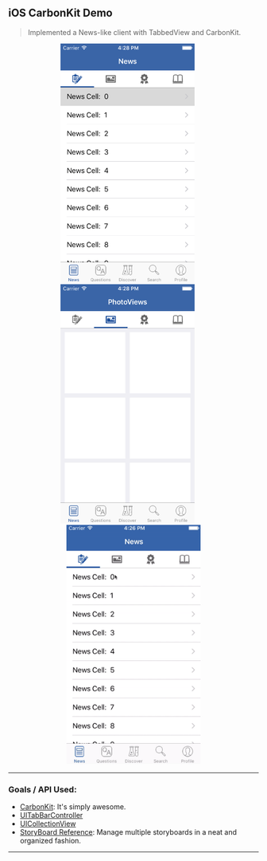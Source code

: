 ## iOS CarbonKit Demo

> Implemented a News-like client with TabbedView and CarbonKit.

<p align="center">
<img src="./images/1.0.png" height="480" width="270"> &nbsp; &nbsp; &nbsp;
<img src="./images/1.1.png" height="480" width="270"> &nbsp; &nbsp; &nbsp;
<img src="./images/1.2.gif" height="480" width="270">
<hr>
</p>

### Goals / API Used: 
 - [CarbonKit](https://github.com/ermalkaleci/CarbonKit): It's simply awesome.
 - [UITabBarController](https://developer.apple.com/library/ios/documentation/UIKit/Reference/UITabBarController_Class/)
 - [UICollectionView](https://developer.apple.com/library/ios/documentation/UIKit/Reference/UICollectionView_class/)
 - [StoryBoard Reference](http://code.tutsplus.com/tutorials/ios-9-staying-organized-with-storyboard-references--cms-24226): Manage multiple storyboards in a neat and organized fashion.
 
---
